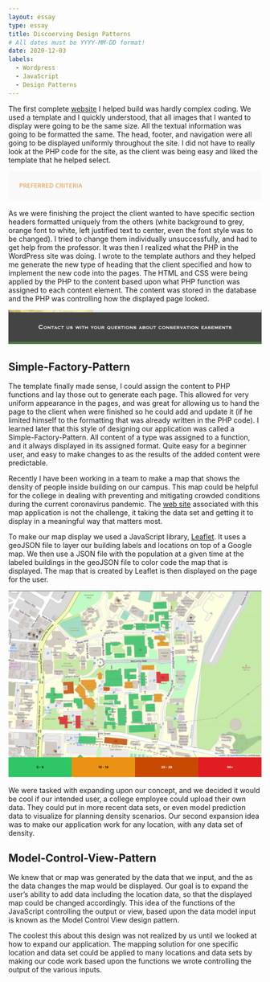 ```yaml
---
layout: essay
type: essay
title: Discoerving Design Patterns 
# All dates must be YYYY-MM-DD format!
date: 2020-12-03
labels:
  - Wordpress
  - JavaScript
  - Design Patterns
--- 
```


The first complete [website](http://gslc.us/) I helped build was hardly complex coding. We used a template and I quickly understood, that all images that I wanted to display were going to be the same size. All the textual information was going to be formatted the same. The head, footer, and navigation were all going to be displayed uniformly throughout the site. I did not have to really look at the PHP code for the site, as the client was being easy and liked the template that he helped select. 

<img class="ui large image" src="../images/design-orig-header.png"> 

As we were finishing the project the client wanted to have specific section headers formatted uniquely from the others (white background to grey, orange font to white, left justified text to center, even the font style was to be changed). I tried to change them individually unsuccessfully, and had to get help from the professor. It was then I realized what the PHP in the WordPress site was doing. I wrote to the template authors and they helped me generate the new type of heading that the client specified and how to implement the new code into the pages. The HTML and CSS were being applied by the PHP to the content based upon what PHP function was assigned to each content element. The content was stored in the database and the PHP was controlling how the displayed page looked. 

<img class="ui large image" src="../images/design-new-header.png"> 

## Simple-Factory-Pattern 

The template finally made sense, I could assign the content to PHP functions and lay those out to generate each page. This allowed for very uniform appearance in the pages, and was great for allowing us to hand the page to the client when were finished so he could add and update it (if he limited himself to the formatting that was already written in the PHP code). I learned later that this style of designing our application was called a Simple-Factory-Pattern. All content of a type was assigned to a function, and it always displayed in its assigned format. Quite easy for a beginner user, and easy to make changes to as the results of the added content were predictable. 

Recently I have been working in a team to make a map that shows the density of people inside building on our campus. This map could be helpful for the college in dealing with preventing and mitigating crowded conditions during the current coronavirus pandemic. The [web site](https://campus-occupancy.top/#/) associated with this map application is not the challenge, it taking the data set and getting it to display in a meaningful way that matters most. 

To make our map display we used a JavaScript library, [Leaflet](https://leafletjs.com/). It uses a geoJSON file to layer our building labels and locations on top of a Google map. We then use a JSON file with the population at a given time at the labeled buildings in the geoJSON file to color code the map that is displayed. The map that is created by Leaflet is then displayed on the page for the user. 

<img class="ui medium image" src="../images/design-map.png"> 

We were tasked with expanding upon our concept, and we decided it would be cool if our intended user, a college employee could upload their own data. They could put in more recent data sets, or even model prediction data to visualize for planning density scenarios. Our second expansion idea was to make our application work for any location, with any data set of density. 

## Model-Control-View-Pattern 

We knew that or map was generated by the data that we input, and the as the data changes the map would be displayed. Our goal is to expand the user’s ability to add data including the location data, so that the displayed map could be changed accordingly. This idea of the functions of the JavaScript controlling the output or view, based upon the data model input is known as the Model Control View design pattern. 

The coolest this about this design was not realized by us until we looked at how to expand our application. The mapping solution for one specific location and data set could be applied to many locations and data sets by making our code work based upon the functions we wrote controlling the output of the various inputs. 
